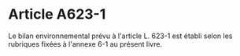 # Article A623-1

Le bilan environnemental prévu à l'article L. 623-1 est établi selon les rubriques fixées à l'annexe 6-1 au présent livre.

